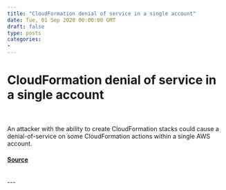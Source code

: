 ```yaml
---
title: "CloudFormation denial of service in a single account"
date: Tue, 01 Sep 2020 00:00:00 GMT
draft: false
type: posts
categories: 
- 
---
```

# CloudFormation denial of service in a single account

<br/>

<br/>
An attacker with the ability to create CloudFormation stacks could cause a denial-of-service on some CloudFormation actions within a single AWS account.

#### [Source](https://www.cloudvulndb.org/cloudformation-dos)

<br/>
---
